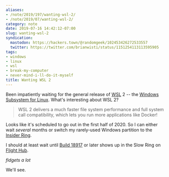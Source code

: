 ```yaml
---
aliases:
- /note/2019/197/wanting-wsl-2/
- /note/2019/07/wanting-wsl-2/
category: note
date: 2019-07-16 14:42:12-07:00
slug: wanting-wsl-2
syndication:
  mastodon: https://hackers.town/@randomgeek/102453426272533557
  twitter: https://twitter.com/brianwisti/status/1151254113113595905
tags:
- windows
- linux
- wsl
- break-my-computer
- never-mind-i-ll-do-it-myself
title: Wanting WSL 2
---
```


Been impatiently waiting for the general release of [WSL](../../../card/WSL.md) 2 -- the [Windows Subsystem for Linux](https://docs.microsoft.com/en-us/windows/wsl/about). What's interesting about WSL 2?

 > 
 > WSL 2 delivers a much faster file system performance and full system call compatibility, which lets you run more applications like Docker!

Looks like it's scheduled to go out in the first half of 2020.  So I can either wait *several* months or switch my rarely-used Windows partition to the [Insider Ring](https://insider.windows.com/en-us/how-to-overview/).

I should at least wait until [Build 18917](https://blogs.windows.com/windowsexperience/2019/06/12/announcing-windows-10-insider-preview-build-18917/#VhwdYU5EDiYa7XDx.97) or later shows up in the Slow Ring
on [Flight Hub](https://docs.microsoft.com/en-us/windows-insider/flight-hub/).

*fidgets a lot*

We'll see.